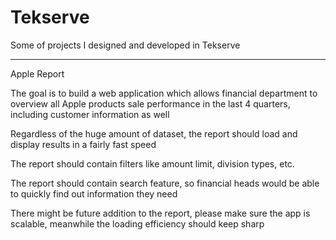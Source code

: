 # Tekserve

Some of projects I designed and developed in Tekserve

-----------------------------------------------------

Apple Report

The goal is to build a web application which allows financial department to overview all Apple products sale performance in the last 4 quarters, including customer information as well

Regardless of the huge amount of dataset, the report should load and display results in a fairly fast speed

The report should contain filters like amount limit, division types, etc.

The report should contain search feature, so financial heads would be able to quickly find out information they need

There might be future addition to the report, please make sure the app is scalable, meanwhile the loading efficiency should keep sharp
